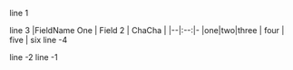 line 1

line 3
|FieldName One | Field 2 | ChaCha |
|--|:--:|-
|one|two|three
| four | five | six
line -4

line -2
line -1
